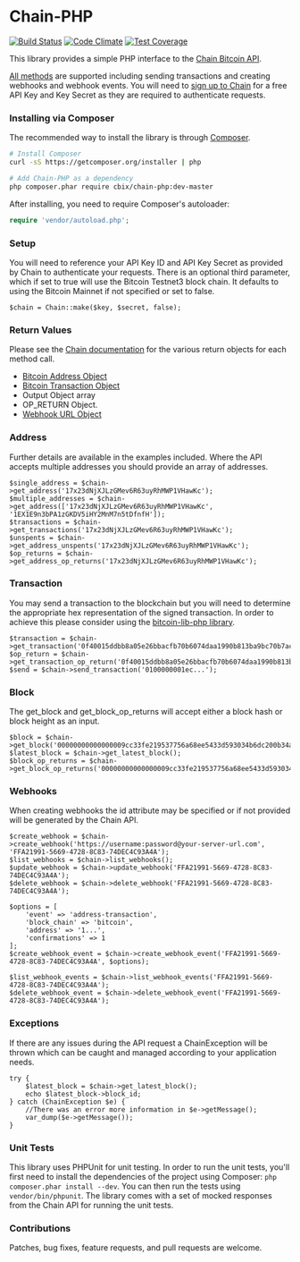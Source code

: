 Chain-PHP
========

[![Build Status](https://travis-ci.org/Digital-Currency-Research/Chain-PHP.svg)](https://travis-ci.org/Digital-Currency-Research/Chain-PHP)
[![Code Climate](https://codeclimate.com/github/Digital-Currency-Research/Chain-PHP/badges/gpa.svg)](https://codeclimate.com/github/Digital-Currency-Research/Chain-PHP)
[![Test Coverage](https://codeclimate.com/github/Digital-Currency-Research/Chain-PHP/badges/coverage.svg)](https://codeclimate.com/github/Digital-Currency-Research/Chain-PHP)

This library provides a simple PHP interface to the [Chain Bitcoin API](https://chain.com/).

[All methods](https://chain.com/docs) are supported including sending transactions and creating webhooks and webhook events. You will need to [sign up to Chain](https://chain.com/) for a free API Key and Key Secret as they are required to authenticate requests.

### Installing via Composer

The recommended way to install the library is through [Composer](http://getcomposer.org).

```bash
# Install Composer
curl -sS https://getcomposer.org/installer | php

# Add Chain-PHP as a dependency
php composer.phar require cbix/chain-php:dev-master
```

After installing, you need to require Composer's autoloader:

```php
require 'vendor/autoload.php';
```

### Setup

You will need to reference your API Key ID and API Key Secret as provided by Chain to authenticate your requests. There is an optional third parameter, which if set to true will use the Bitcoin Testnet3 block chain.
It defaults to using the Bitcoin Mainnet if not specified or set to false.

    $chain = Chain::make($key, $secret, false);

### Return Values

Please see the [Chain documentation](https://chain.com/docs/v1/) for the various return objects for each method call.

* [Bitcoin Address Object](https://chain.com/docs#bitcoin-address-transactions)
* [Bitcoin Transaction Object](https://chain.com/docs#bitcoin-address-transactions)
* Output Object array
* OP_RETURN Object.
* [Webhook URL Object](https://chain.com/docs/#object-webhooks)

### Address

Further details are available in the examples included. Where the API accepts multiple addresses you should provide an array of addresses.

    $single_address = $chain->get_address('17x23dNjXJLzGMev6R63uyRhMWP1VHawKc');
    $multiple_addresses = $chain->get_address(['17x23dNjXJLzGMev6R63uyRhMWP1VHawKc', '1EX1E9n3bPA1zGKDV5iHY2MnM7n5tDfnfH']);
    $transactions = $chain->get_transactions('17x23dNjXJLzGMev6R63uyRhMWP1VHawKc');
    $unspents = $chain->get_address_unspents('17x23dNjXJLzGMev6R63uyRhMWP1VHawKc');
    $op_returns = $chain->get_address_op_returns('17x23dNjXJLzGMev6R63uyRhMWP1VHawKc');

### Transaction

You may send a transaction to the blockchain but you will need to determine the appropriate hex representation of the signed transaction.
In order to achieve this please consider using the [bitcoin-lib-php library](https://github.com/Bit-Wasp/bitcoin-lib-php).

    $transaction = $chain->get_transaction('0f40015ddbb8a05e26bbacfb70b6074daa1990b813ba9bc70b7ac5b0b6ee2c45');
    $op_return = $chain->get_transaction_op_return('0f40015ddbb8a05e26bbacfb70b6074daa1990b813ba9bc70b7ac5b0b6ee2c45');
    $send = $chain->send_transaction('0100000001ec...');

### Block

The get_block and get_block_op_returns will accept either a block hash or block height as an input.

    $block = $chain->get_block('00000000000000009cc33fe219537756a68ee5433d593034b6dc200b34aa35fa');
    $latest_block = $chain->get_latest_block();
    $block_op_returns = $chain->get_block_op_returns('00000000000000009cc33fe219537756a68ee5433d593034b6dc200b34aa35fa');

### Webhooks

When creating webhooks the id attribute may be specified or if not provided will be generated by the Chain API.

    $create_webhook = $chain->create_webhook('https://username:password@your-server-url.com', 'FFA21991-5669-4728-8C83-74DEC4C93A4A');
    $list_webhooks = $chain->list_webhooks();
    $update_webhook = $chain->update_webhook('FFA21991-5669-4728-8C83-74DEC4C93A4A');
    $delete_webhook = $chain->delete_webhook('FFA21991-5669-4728-8C83-74DEC4C93A4A');

    $options = [
        'event' => 'address-transaction',
        'block_chain' => 'bitcoin',
        'address' => '1...',
        'confirmations' => 1
    ];
    $create_webhook_event = $chain->create_webhook_event('FFA21991-5669-4728-8C83-74DEC4C93A4A', $options);

    $list_webhook_events = $chain->list_webhook_events('FFA21991-5669-4728-8C83-74DEC4C93A4A');
    $delete_webhook_event = $chain->delete_webhook_event('FFA21991-5669-4728-8C83-74DEC4C93A4A');

### Exceptions

If there are any issues during the API request a ChainException will be thrown which can be caught
and managed according to your application needs.

    try {
        $latest_block = $chain->get_latest_block();
        echo $latest_block->block_id;
    } catch (ChainException $e) {
        //There was an error more information in $e->getMessage();
        var_dump($e->getMessage());
    }

### Unit Tests

This library uses PHPUnit for unit testing. In order to run the unit tests, you'll first need
to install the dependencies of the project using Composer: `php composer.phar install --dev`.
You can then run the tests using `vendor/bin/phpunit`. The library comes with a set of mocked responses
from the Chain API for running the unit tests.

### Contributions

Patches, bug fixes, feature requests, and pull requests are welcome.